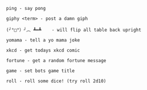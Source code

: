 `ping - say pong`

`giphy <term> - post a damn giph`

`(╯°□°）╯︵ ┻━┻	 - will flip all table back upright`

`yomama - tell a yo mama joke`

`xkcd - get todays xkcd comic`

`fortune - get a random fortune message`

`game - set bots game title`

`roll - roll some dice! (try roll 2d10)`

